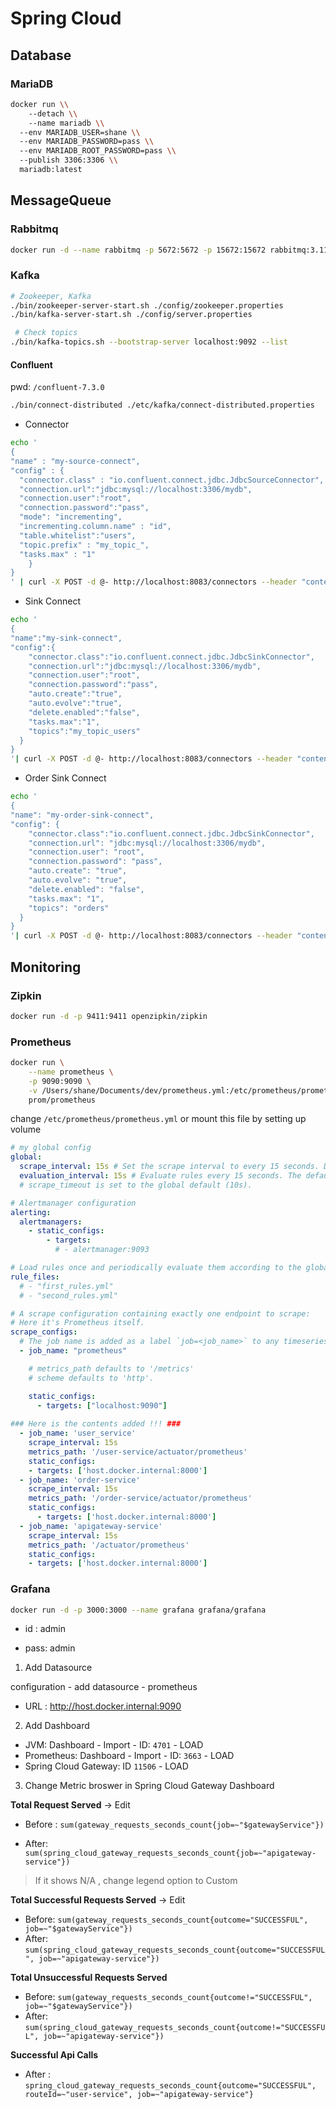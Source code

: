 # Spring Cloud

## Database

### MariaDB

```bash
docker run \\
	--detach \\
	--name mariadb \\
  --env MARIADB_USER=shane \\
  --env MARIADB_PASSWORD=pass \\
  --env MARIADB_ROOT_PASSWORD=pass \\
  --publish 3306:3306 \\
  mariadb:latest
```

## MessageQueue

### Rabbitmq

```bash
docker run -d --name rabbitmq -p 5672:5672 -p 15672:15672 rabbitmq:3.11-management
```

### Kafka

```bash
# Zookeeper, Kafka
./bin/zookeeper-server-start.sh ./config/zookeeper.properties
./bin/kafka-server-start.sh ./config/server.properties

 # Check topics
./bin/kafka-topics.sh --bootstrap-server localhost:9092 --list
```

#### Confluent

pwd: `/confluent-7.3.0` 

```bash
./bin/connect-distributed ./etc/kafka/connect-distributed.properties
```

- Connector

```bash
echo '
{
"name" : "my-source-connect",
"config" : {
  "connector.class" : "io.confluent.connect.jdbc.JdbcSourceConnector",
  "connection.url":"jdbc:mysql://localhost:3306/mydb",
  "connection.user":"root",
  "connection.password":"pass",
  "mode": "incrementing",
  "incrementing.column.name" : "id",
  "table.whitelist":"users",
  "topic.prefix" : "my_topic_",
  "tasks.max" : "1"
	}
}
' | curl -X POST -d @- http://localhost:8083/connectors --header "content-Type:application/json"
```

- Sink Connect

```bash
echo '
{
"name":"my-sink-connect",
"config":{
    "connector.class":"io.confluent.connect.jdbc.JdbcSinkConnector",
    "connection.url":"jdbc:mysql://localhost:3306/mydb",
    "connection.user":"root",
    "connection.password":"pass",
    "auto.create":"true",
    "auto.evolve":"true",
    "delete.enabled":"false",
    "tasks.max":"1",
    "topics":"my_topic_users"
  }
}
'| curl -X POST -d @- http://localhost:8083/connectors --header "content-Type:application/json"
```

- Order Sink Connect

```bash
echo '
{
"name": "my-order-sink-connect",
"config": {
    "connector.class":"io.confluent.connect.jdbc.JdbcSinkConnector",
    "connection.url": "jdbc:mysql://localhost:3306/mydb",
    "connection.user": "root",
    "connection.password": "pass",
    "auto.create": "true",
    "auto.evolve": "true",
    "delete.enabled": "false",
    "tasks.max": "1",
    "topics": "orders"
  }
}
'| curl -X POST -d @- http://localhost:8083/connectors --header "content-Type:application/json"
```

## Monitoring

### Zipkin

```bash
docker run -d -p 9411:9411 openzipkin/zipkin
```

### Prometheus

```bash
docker run \
    --name prometheus \
    -p 9090:9090 \
    -v /Users/shane/Documents/dev/prometheus.yml:/etc/prometheus/prometheus.yml \
    prom/prometheus
```

change `/etc/prometheus/prometheus.yml` or mount this file by setting up volume

```yaml
# my global config
global:
  scrape_interval: 15s # Set the scrape interval to every 15 seconds. Default is every 1 minute.
  evaluation_interval: 15s # Evaluate rules every 15 seconds. The default is every 1 minute.
  # scrape_timeout is set to the global default (10s).

# Alertmanager configuration
alerting:
  alertmanagers:
    - static_configs:
        - targets:
          # - alertmanager:9093

# Load rules once and periodically evaluate them according to the global 'evaluation_interval'.
rule_files:
  # - "first_rules.yml"
  # - "second_rules.yml"

# A scrape configuration containing exactly one endpoint to scrape:
# Here it's Prometheus itself.
scrape_configs:
  # The job name is added as a label `job=<job_name>` to any timeseries scraped from this config.
  - job_name: "prometheus"

    # metrics_path defaults to '/metrics'
    # scheme defaults to 'http'.

    static_configs:
      - targets: ["localhost:9090"]
      
### Here is the contents added !!! ###
  - job_name: 'user_service'
    scrape_interval: 15s
    metrics_path: '/user-service/actuator/prometheus'
    static_configs:
    - targets: ['host.docker.internal:8000']
  - job_name: 'order-service'
    scrape_interval: 15s
    metrics_path: '/order-service/actuator/prometheus'
    static_configs:
      - targets: ['host.docker.internal:8000']
  - job_name: 'apigateway-service'
    scrape_interval: 15s
    metrics_path: '/actuator/prometheus'
    static_configs:
    - targets: ['host.docker.internal:8000']


```

### Grafana

```bash
docker run -d -p 3000:3000 --name grafana grafana/grafana
```

- id : admin

- pass: admin

1. Add Datasource

configuration - add datasource - prometheus

- URL : http://host.docker.internal:9090

2. Add Dashboard

- JVM: Dashboard - Import - ID: `4701` - LOAD
- Prometheus: Dashboard - Import - ID: `3663` - LOAD
- Spring Cloud Gateway: ID `11506` - LOAD

3. Change Metric broswer in Spring Cloud Gateway Dashboard

**Total Request Served** -> Edit

- Before : `sum(gateway_requests_seconds_count{job=~"$gatewayService"})`

- After: `sum(spring_cloud_gateway_requests_seconds_count{job=~"apigateway-service"})`

> If it shows N/A , change legend option to Custom

**Total Successful Requests Served** -> Edit

- Before: `sum(gateway_requests_seconds_count{outcome="SUCCESSFUL", job=~"$gatewayService"})`
- After: `sum(spring_cloud_gateway_requests_seconds_count{outcome="SUCCESSFUL", job=~"apigateway-service"})`

**Total Unsuccessful Requests Served**

- Before: `sum(gateway_requests_seconds_count{outcome!="SUCCESSFUL", job=~"$gatewayService"})`
- After: `sum(spring_cloud_gateway_requests_seconds_count{outcome!="SUCCESSFUL", job=~"apigateway-service"})`

**Successful Api Calls**

- After : `spring_cloud_gateway_requests_seconds_count{outcome="SUCCESSFUL", routeId=~"user-service", job=~"apigateway-service"}`
